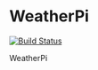 # WeatherPi

[![Build Status](https://travis-ci.org/LoveBootCaptain/WeatherPi.svg?branch=master)](https://travis-ci.org/LoveBootCaptain/WeatherPi)

WeatherPi
